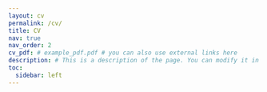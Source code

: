 ```yaml
---
layout: cv
permalink: /cv/
title: CV
nav: true
nav_order: 2
cv_pdf: # example_pdf.pdf # you can also use external links here
description: # This is a description of the page. You can modify it in '_pages/cv.md'. You can also change or remove the top pdf download button.
toc:
  sidebar: left
---
```

